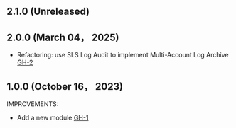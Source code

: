 ## 2.1.0 (Unreleased)
## 2.0.0 (March 04， 2025)

- Refactoring: use SLS Log Audit to implement Multi-Account Log Archive [GH-2](https://github.com/alibabacloud-automation/terraform-alicloud-landing-zone-log-archive/pull/2)
 
## 1.0.0 (October 16， 2023)

IMPROVEMENTS:

- Add a new module [GH-1](https://github.com/alibabacloud-automation/terraform-alicloud-landing-zone-log-archive/pull/1)
